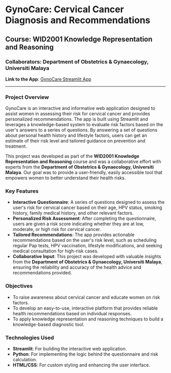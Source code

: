 # GynoCare: Cervical Cancer Diagnosis and Recommendations

## Course: WID2001 Knowledge Representation and Reasoning
### Collaborators: Department of Obstetrics & Gynaecology, Universiti Malaya

**Link to the App**: [GynoCare Streamlit App](https://gynocare.streamlit.app/)

---

### Project Overview

GynoCare is an interactive and informative web application designed to assist women in assessing their risk for cervical cancer and provides personalized recommendations. The app is built using Streamlit and leverages a knowledge-based system to evaluate risk factors based on the user's answers to a series of questions. By answering a set of questions about personal health history and lifestyle factors, users can get an estimate of their risk level and tailored guidance on prevention and treatment.

This project was developed as part of the **WID2001 Knowledge Representation and Reasoning** course and was a collaborative effort with experts from the **Department of Obstetrics & Gynaecology, Universiti Malaya**. Our goal was to provide a user-friendly, easily accessible tool that empowers women to better understand their health risks.

### Key Features

- **Interactive Questionnaire**: A series of questions designed to assess the user's risk for cervical cancer based on their age, HPV status, smoking history, family medical history, and other relevant factors.
- **Personalized Risk Assessment**: After completing the questionnaire, users are given a risk score indicating whether they are at low, moderate, or high risk for cervical cancer.
- **Tailored Recommendations**: The app provides actionable recommendations based on the user's risk level, such as scheduling regular Pap tests, HPV vaccination, lifestyle modifications, and seeking medical consultation for high-risk cases.
- **Collaborative Input**: This project was developed with valuable insights from the **Department of Obstetrics & Gynaecology, Universiti Malaya**, ensuring the reliability and accuracy of the health advice and recommendations provided.

### Objectives

- To raise awareness about cervical cancer and educate women on risk factors.
- To develop an easy-to-use, interactive platform that provides reliable health recommendations based on individual responses.
- To apply knowledge representation and reasoning techniques to build a knowledge-based diagnostic tool.
  
### Technologies Used

- **Streamlit**: For building the interactive web application.
- **Python**: For implementing the logic behind the questionnaire and risk calculation.
- **HTML/CSS**: For custom styling and enhancing the user interface.
